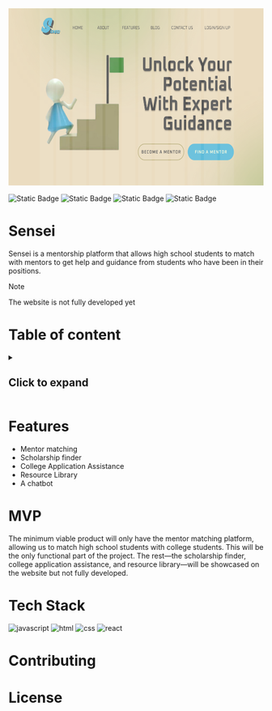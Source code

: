 <div text-align:center;background-color:white;width:100%;">
    <img src="https://github.com/debbie1505/Sensei/blob/main/hero-section.png" alt="logo" width="100%" height="350" style="border-radius=50%;">
 </div> 
<p text-align: center;>
    
  ![Static Badge](https://img.shields.io/badge/Hackathon-Empower-red?style=for-the-badge&labelColor=brown)
  ![Static Badge](https://img.shields.io/badge/edTech-blue?style=for-the-badge)
![Static Badge](https://img.shields.io/badge/low_income-yellow?style=for-the-badge)
![Static Badge](https://img.shields.io/badge/License-MIT-blue?style=for-the-badge)


</p>

  # Sensei
  Sensei is a mentorship platform that allows high school students to match with mentors to get help and guidance from students who have been in their positions.

  >[!NOTE]
>The website is not fully developed yet



# Table of content

<details>
    <summary><h2>Click to expand</h2></summary>
    <ol>
   <li> <a href="#Features">Features</a></li>
   <li><a href="#MVP">MVP</a></li>
   <li><a href="#Tech Stack">Tech Stack</a></li>
   <li><a href="#Contributing">Contributing</a></li>
   <li> <a href="#License">License</a> </li>
    </ol>
    
    
</details>


# Features
- Mentor matching
- Scholarship finder
- College Application Assistance
- Resource Library
- A chatbot

#  MVP
The minimum viable product will only have the mentor matching platform, allowing us to match high school students with college students. This will be the only functional part of the project. The rest—the scholarship finder, college application assistance, and resource library—will be showcased on the website but not fully developed. 

# Tech Stack 

<img src="https://img.shields.io/badge/javascript-purple?style=for-the-badge&logo=javascript&logoSize=auto" alt="javascript">
<img src="https://img.shields.io/badge/HTML-blue?style=for-the-badge&logo=html5&logoSize=auto" alt="html"> 
<img src="https://img.shields.io/badge/CSS-pink?style=for-the-badge&logo=css3&logoColor=%231572B6&logoSize=auto" alt="css">
<img src="https://img.shields.io/badge/React-gray?style=for-the-badge&logo=react&logoSize=auto" alt="react">




# Contributing 

# License 
